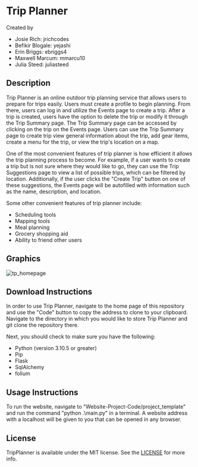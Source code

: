 # Trip Planner
Created by
- Josie Rich: jrichcodes
- Befikir Blogale: yejashi
- Erin Briggs: ebriggs4
- Maxwell Marcum: mmarcu10
- Julia Steed: juliasteed

## Description
Trip Planner is an online outdoor trip planning service that allows users to prepare for trips easily. Users must create a profile to begin planning. From there, users can log in and utilize the Events page to create a trip. After a trip is created, users have the option to delete the trip or modify it through the Trip Summary page. The Trip Summary page can be accessed by clicking on the trip on the Events page. Users can use the Trip Summary page to create trip view general information about the trip, add gear items, create a menu for the trip, or view the trip's location on a map.

One of the most convenient features of trip planner is how efficient it allows the trip planning process to become. For example, if a user wants to create a trip but is not sure where they would like to go, they can use the Trip Suggestions page to view a list of possible trips, which can be filtered by location. Additionally, if the user clicks the "Create Trip" button on one of these suggestions, the Events page will be autofilled with information such as the name, description, and location.

Some other convenient features of trip planner include:
- Scheduling tools
- Mapping tools
- Meal planning
- Grocery shopping aid
- Ability to friend other users

## Graphics
![tp_homepage](https://user-images.githubusercontent.com/112104073/202907104-6eba0540-37e4-46e7-882d-f7e5761ad0dc.PNG)

## Download Instructions
In order to use Trip Planner, navigate to the home page of this repository and use the "Code" button to copy the address to clone to your clipboard. Navigate to the directory in which you would like to store Trip Planner and git clone the repository there.

Next, you should check to make sure you have the following:
- Python (version 3.10.5 or greater)
- Pip
- Flask
- SqlAlchemy
- folium

## Usage Instructions
To run the website, navigate to "Website-Project-Code/project_template" and run the command "python .\main.py" in a terminal. A website address with a localhost will be given to you that can be opened in any browser.

## License
TripPlanner is available under the MIT license. See the [LICENSE](https://github.com/jrichcodes/Website-Project-Code/blob/main/LICENSE) for more info.